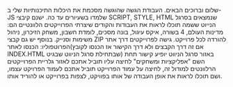 שלום וברוכים הבאים.
העבודת הגשה שהוגשה מסכמת את היכלות התיכנותיות שלי ב-JS שלמדו בשעיורים עד כה.
ישנם קיבצי SCRIPT, STYLE, HTML שנמצאים בסרגל הנייוט ששמה תוכלו לראות את העבודות והקודים שיצרתי 
הפרוייקטים הלוונטיים הם: מדינות העולם, 4 בשורה, איקס עיגול, בונה מסכים, לומדת חשבון, משחק הזיכרון, ניהול משימות וסנייק.
בנוסף יש גם קבצי ZIP להורדה לכל פרוייקט.
גישה לפרוייקטים דרך אתר הפרוטפוליו: הכנסו לאתר(אם זה דרך הקבצים ולא דרך הקישור אז הכנסו לקובץ INDEX.HTML שבתחילת סרגל הניווט שבגיט) באזור סרגל הניווט יופיע קישור תחת השם "אפליקציות ומשחקים"
לחיצה עליו תוביל אתכם לאזור גלריית הפרוייקטים הרלוונטים למודול זה, לחיצה על עמוד הפרוייקט תוביל אתכם לעמוד הפרויקט עצמו, ושם תוכלו לראות את אופן העבודה של אותו בפוויקט, לצפות בפרוייקט או להוריד אותו.
